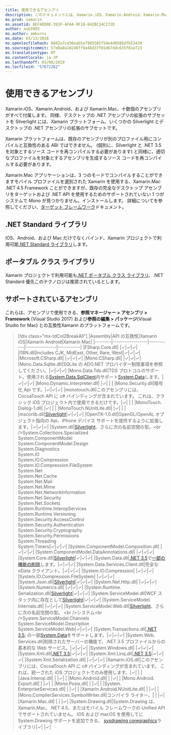```yaml
---
title: 使用できるアセンブリ
description: このドキュメントには、Xamarin.iOS、Xamarin.Android、Xamarin.Mac で使用可能なアセンブリが一覧表示されます。 .NET Standard ライブラリとポータブル クラス ライブラリに関するドキュメントにもリンクします。
ms.prod: xamarin
ms.assetid: AEF4ED0E-391F-4FA4-9F18-842BC24C272D
author: asb3993
ms.author: amburns
ms.date: 03/13/2018
ms.openlocfilehash: 8882a7cd36eab5e7905585f5de4d6585dfb53439
ms.sourcegitcommit: 57e8a0a10246ff9a4bd37f01d67ddc635f81e723
ms.translationtype: MT
ms.contentlocale: ja-JP
ms.lasthandoff: 03/08/2019
ms.locfileid: "57672262"
---
```

# <a name="available-assemblies"></a>使用できるアセンブリ

Xamarin.iOS、Xamarin.Android、および Xamarin.Mac、十数個のアセンブリがすべて付属します。 同様、デスクトップの .NET アセンブリの拡張のサブセットを Silverlight には、Xamarin プラットフォーム、いくつかの Silverlight とデスクトップの .NET アセンブリの拡張のサブセットです。

Xamarin プラットフォームは、既存のアセンブリが別のプロファイル用にコンパイルと互換性のある ABI ではできません。 (個別に、Silverlight と .NET 3.5 を対象とするソース コードを再コンパイルする必要があります) と同様に、適切なプロファイルを対象とするアセンブリを生成するソース コードを再コンパイルする必要があります。

Xamarin.Mac アプリケーションは、3 つのモードでコンパイルすることができますモバイル プロファイルを選別された Xamarin を使用する、Xamarin.Mac .NET 4.5 Framework ことができますが、既存の完全なデスクトップ アセンブリをターゲットおよび .NET API を使用するためのサポートされていない 1 つがシステムで Mono が見つかりません。インストールします。 詳細についてを参照してください、[ターゲット フレームワーク](~/mac/platform/target-framework.md)ドキュメント。

## <a name="net-standard-libraries"></a>.NET Standard ライブラリ

IOS、Android、および Mac だけでなくバインド、Xamarin プロジェクトで利用可能[.NET Standard ライブラリ](~/cross-platform/app-fundamentals/net-standard.md)します。

## <a name="portable-class-libraries"></a>ポータブル クラス ライブラリ

Xamarin プロジェクトで利用可能も[.NET ポータブル クラス ライブラリ](~/cross-platform/app-fundamentals/pcl.md)、.NET Standard 優先このテクノロジは推奨されているとします。

## <a name="supported-assemblies"></a>サポートされているアセンブリ

これらは、アセンブリで使用できる、**参照マネージャー > アセンブリ > Framework** (Visual Studio 2017) および**参照の編集 > パッケージ**(Visual Studio for Mac) との互換性Xamarin のプラットフォームです。

> [!div class="mx-tdCol2BreakAll"]
> |Assembly|API の互換性|Xamarin iOS|Xamarin Android|Xamarin Mac|
> |--------|-----------------|-----------|---------------|-----------|
> |FSharp.Core.dll| |✓|✓|✓|
> |l18N.dll|Includes CJK, MidEast, Other, Rare, West|✓|✓|✓|
> |Microsoft.CSharp.dll| |✓|✓|✓|
> |Mono.CSharp.dll| |✓|✓|✓|
> |Mono.Data.Sqlite.dll|SQLite の ADO.NET プロバイダー制限事項を参照してください。|✓|✓|✓|
> |Mono.Data.Tds.dll|TDS プロトコルのサポート。使用される[System.Data.SqlClient](xref:System.Data.SqlClient)内サポート[System.Data](xref:System.Data)します。|✓|✓|✓|
> |Mono.Dynamic.&#8203;Interpreter.dll| |✓| | |
> |Mono.Security.dll|暗号化 Api です。|✓|✓|✓|
> |monotouch.dll|このアセンブリには、CocoaTouch API に c# バインディングが含まれています。 これは、クラシック iOS プロジェクト内で使用できるだけです。|✓| | |
> |MonoTouch.&#8203;Dialog-1.dll| |✓| | |
> |MonoTouch.&#8203;NUnitLite.dll| |✓| | |
> |mscorlib.dll|[Silverlight](https://msdn.microsoft.com/library/cc838194(VS.95).aspx)|✓|✓|✓|
> |OpenTK-1.0.dll|OpenGL/OpenAL オブジェクト指向の Api、iPhone デバイス サポートを提供するように拡張します。|✓|✓|✓|
> |System.dll|[Silverlight](https://msdn.microsoft.com/library/cc838194(VS.95).aspx)、さらに次の名前空間の型。<br />System.Collections.Specialized<br />System.&#8203;ComponentModel<br />System.ComponentModel.Design<br />System.Diagnostics<br />System.IO<br />System.IO.Compression<br />System.IO.Compression.FileSystem<br />System.Net<br />System.Net.Cache<br />System.Net.Mail<br />System.Net.Mime<br />System.Net.&#8203;NetworkInformation<br />System.Net.Security<br />System.Net.Sockets<br />System.Runtime.&#8203;InteropServices<br />System.Runtime.Versioning<br />System.Security.&#8203;AccessControl<br />System.Security.Authentication<br />System.Security.&#8203;Cryptography<br />System.Security.Permissions<br />System.Threading<br />System.Timers|✓|✓|✓|
> |System.&#8203;ComponentModel.&#8203;Composition.dll| |✓|✓|✓|
> |System.&#8203;ComponentModel.&#8203;DataAnnotations.dll| |✓|✓|✓|
> |System.Core.dll|[Silverlight](https://msdn.microsoft.com/library/cc838194(VS.95).aspx)|✓|✓|✓|
> |System.Data.dll|[.NET 3.5](https://msdn.microsoft.com/library/ms229335.aspx)で[一部の機能の削除](~/ios/data-cloud/system.data.md)します。|✓|✓|✓|
> |System.Data.&#8203;Services.&#8203;Client.dll|完全な oData クライアント。|✓|✓|✓|
> |System.IO.&#8203;Compression| |✓|✓|✓|
> |System.IO.&#8203;Compression.&#8203;FileSystem| |✓|✓|✓|
> |System.Json.dll|[Silverlight](https://msdn.microsoft.com/library/cc838194(VS.95).aspx)|✓|✓|✓|
> |System.Net.&#8203;Http.dll| |✓|✓|✓|
> |System.&#8203;Numerics.dll| |✓|✓|✓|
> |System.Runtime.&#8203;Serialization.dll|[Silverlight](https://msdn.microsoft.com/library/cc838194(VS.95).aspx)|✓|✓|✓|
> |System.&#8203;ServiceModel.dll|WCF スタック内に存在として[Silverlight](https://msdn.microsoft.com/library/cc838194(VS.95).aspx)|✓|✓|✓|
> |System.&#8203;ServiceModel.&#8203;Internals.dll| |✓|✓|✓|
> |System.&#8203;ServiceModel.&#8203;Web.dll|[Silverlight](https://msdn.microsoft.com/library/cc838194(VS.95).aspx)、さらに次の名前空間の型。 <br />システム<br />System.ServiceModel.Channels<br />System.ServiceModel.Description<br />System.ServiceModel.Web|✓|✓|✓|
> |System.&#8203;Transactions.dll|[.NET 3.5](https://msdn.microsoft.com/library/ms229335.aspx); の一部[System.Data](~/ios/data-cloud/system.data.md)をサポートします。|✓|✓|✓|
> |System.Web.&#8203;Services.dll|削除されたサーバーの機能で、.NET 3.5 プロファイルからの基本的な Web サービス。|✓|✓|✓|
> |System.&#8203;Windows.dll| |✓|✓|✓|
> |System.&#8203;Xml.dll|[.NET 3.5](https://msdn.microsoft.com/library/ms229335.aspx)|✓|✓|✓|
> |System.Xml.&#8203;Linq.dll|[.NET 3.5](https://msdn.microsoft.com/library/ms229335.aspx)|✓|✓|✓|
> |System.Xml.Serialization.dll| |✓|✓|✓|
> |Xamarin.iOS.dll|このアセンブリには、CocoaTouch API に c# バインディングが含まれています。 これは、統一された iOS プロジェクトでのみ使用します。|✓| | |
> |Java.Interop.dll| | |✓| |
> |Mono.Android.dll| | |✓| |
> |Mono.Android.&#8203;Export.dll| | |✓| |
> |Mono.Posix.dll| | |✓| |
> |System.&#8203;EnterpriseServices.dll| | |✓| |
> |Xamarin.Android.&#8203;NUnitLite.dll| | |✓| |
> |Mono.CompilerServices.&#8203;SymbolWriter.dll|コンパイラ ライター。| | |✓|
> |Xamarin.Mac.dll| | | |✓|
> |System.&#8203;Drawing.dll|System.Drawing は、Xamarin.Mac、.NET 4.5、またはモバイル フレームワークの Unified API でサポートされていません。 IOS および macOS を使用してに System.Drawing サポートを追加できる、 [sysdrawing coregraphics](https://github.com/mono/sysdrawing-coregraphics)ライブラリ|✓| |✓|
